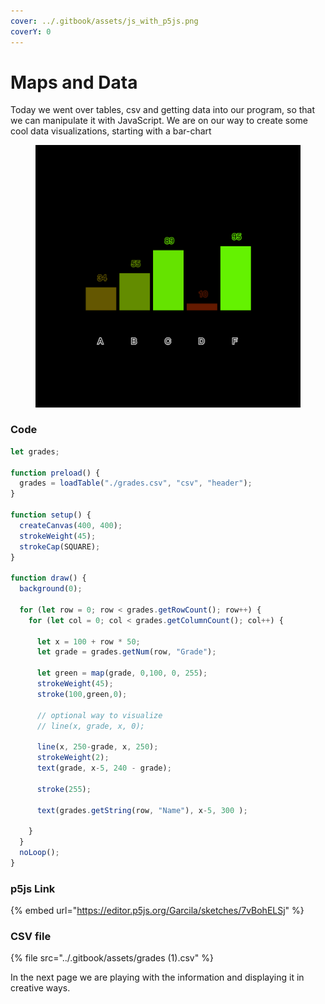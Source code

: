 ```yaml
---
cover: ../.gitbook/assets/js_with_p5js.png
coverY: 0
---
```


# Maps and Data

Today we went over tables, csv and getting data into our program, so that we can manipulate it with JavaScript.  We are on our way to create some cool data visualizations, starting with a bar-chart

<figure><img src="../.gitbook/assets/spaces_KxBjr6N2JcliQHF5qYum_uploads_cWxWa927MuF5AqsHPd5C_Screen Shot 2023-10-25 at 8.webp" alt=""><figcaption></figcaption></figure>

### Code

```javascript
let grades;

function preload() {
  grades = loadTable("./grades.csv", "csv", "header");
}

function setup() {
  createCanvas(400, 400);
  strokeWeight(45);
  strokeCap(SQUARE);
}

function draw() {
  background(0);
  
  for (let row = 0; row < grades.getRowCount(); row++) {
    for (let col = 0; col < grades.getColumnCount(); col++) {
      
      let x = 100 + row * 50;
      let grade = grades.getNum(row, "Grade");
      
      let green = map(grade, 0,100, 0, 255);
      strokeWeight(45);
      stroke(100,green,0);
      
      // optional way to visualize
      // line(x, grade, x, 0); 
      
      line(x, 250-grade, x, 250);
      strokeWeight(2);
      text(grade, x-5, 240 - grade);
      
      stroke(255);
      
      text(grades.getString(row, "Name"), x-5, 300 );
      
    }
  }
  noLoop();
}


```

### p5js Link

{% embed url="https://editor.p5js.org/Garcila/sketches/7vBohELSj" %}

### CSV file

{% file src="../.gitbook/assets/grades (1).csv" %}

In the next page we are playing with the information and displaying it in creative ways.

